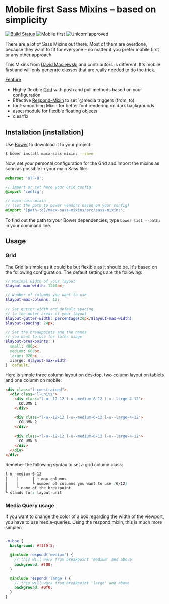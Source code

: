 Mobile first Sass Mixins – based on simplicity 
===========

[![Build Status](https://travis-ci.org/macx/sass-mixins.svg?branch=master)](https://travis-ci.org/macx/sass-mixins) ![Mobile first](https://img.shields.io/badge/RWD-mobilefirst-lightgrey.svg?style=flat) ![Unicorn approved](http://img.shields.io/badge/unicorn-approved-ff69b4.svg?style=flat)

There are a lot of Sass Mixins out there. Most of them are overdone,
because they want to fit for everyone – no matter if you prefer mobile first
or any other approach.

This Mixins from [David Maciejwski](https://plus.google.com/102458928073783517690?rel=author) and contributors is different.
It's mobile first and will only generate classes that are really needed
to do the trick.

[Feature](#features)

* Highly flexible [Grid](#grid) with push and pull methods based on your configuration
* Effective [Respond-Mixin](#media-query-usage) to set `@media triggers (from, to)
* font-smoothing Mixin for better font rendering on dark backgrounds
* asset module for flexible floating objects
* clearfix

## Installation [installation]

Use [Bower](http://bower.io/) to download it to your project:

```sh
$ bower install macx-sass-mixins --save
```

Now, set your personal configuration for the Grid and import the mixins as soon as possible in your main Sass file:

```scss
@charset 'UTF-8';

// Import or set here your Grid config:
@import 'config';

// macx-sass-mixin
// (set the path to bower vendors based on your config)
@import '[path-to]/macx-sass-mixins/src/sass-mixins';
```

To find out the path to your Bower dependencies, type `bower list --paths` in your command line.

## Usage

### Grid

The Grid is simple as it could be but flexible as it should be. It's based on the following configuration. The default settings are the following:

```scss
// Maximal width of your layout
$layout-max-width: 1200px;

// Number of columns you want to use
$layout-max-columns: 12;

// Set gutter width and default spacing
// to the outer areas of your layout
$layout-gutter-width: percentage(20px/$layout-max-width);
$layout-spacing: 24px;

// Set the breakpoints and the names
// you want to use for later usage
$layout-breakpoints: (
  small: 480px,
  medium: 600px,
  large: 920px,
  xlarge: $layout-max-width
) !default;
```

Here is simple three column layout on desktop, two column layout on tablets and one column on mobile:

```html
<div class="l-constrained">
  <div class="l-units">
    <div class="l-u--12-12 l-u--medium-6-12 l-u--large-4-12">
      COLUMN 1
    </div>

    <div class="l-u--12-12 l-u--medium-6-12 l-u--large-4-12">
      COLUMN 2
    </div>
    
    <div class="l-u--12-12 l-u--medium-6-12 l-u--large-4-12">
      COLUMN 3
    </div>
  </div>
</div>
```

Remeber the following syntax to set a grid column class:

```scss
l-u--medium-6-12
│    │      │ └ max columns
│    │      └ number of columns you want to use (6/12)
│    └ name of the breakpoint
└ stands for: layout-unit

```

### Media Query usage

If you want to change the color of a box regarding the width of the viewport, you have to use media-queries. Using the respond mixin, this is much more simpler:

```scss

.m-box {
  background: #f5f5f5;

  @include respond('medium') {
    // this will work from breakpoint 'medium' and above
    background: #f00;
  }

  @include respond('large') {
    // this will work from breakpoint 'large' and above
    background: #0f0;
  }
}

```
